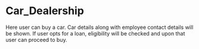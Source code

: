 # Car_Dealership

Here user can buy a car.
Car details along with employee contact details will be shown.
If user opts for a loan, eligibility will be checked and upon that user can proceed to buy.
